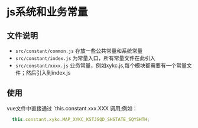 # js系统和业务常量

## 文件说明

* `src/constant/common.js` 存放一些公共常量和系统常量
* `src/constant/index.js` 为常量入口，所有常量文件在此引入
* `src/constant/xxxx.js` 业务常量，例如xykc.js,每个模块都需要有一个常量文件；然后引入到index.js

## 使用

vue文件中直接通过 `this.constant.xxx.XXX 调用;例如：

```javascript
  this.constant.xykc.MAP_XYKC_KSTJSQD_SHSTATE_SQYSHTH;
```
